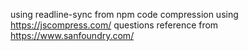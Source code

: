 using readline-sync from npm
code compression using https://jscompress.com/
questions reference from https://www.sanfoundry.com/
